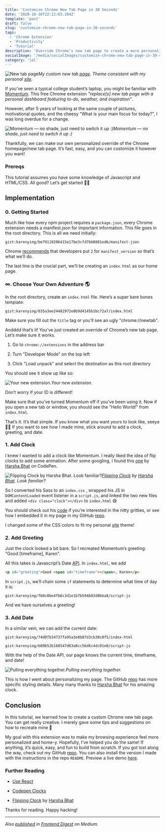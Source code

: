 ```yaml
---
title: 'Customize Chrome New Tab Page in 30 Seconds'
date: '2020-10-16T22:12:03.284Z'
template: 'post'
draft: false
slug: 'customize-chrome-new-tab-page-in-30-seconds'
tags:
  - 'Chrome Extension'
  - 'Productivity'
  - 'Tutorial'
description: 'Override Chrome’s new tab page to create a more personalized browsing experience'
socialImage: '/media/socialImages/customize-chrome-new-tab-page-in-30-seconds.gif'
category: 'lol'
---
```


![New tab page](https://cdn-images-1.medium.com/max/1600/1*FA6i6sE1USTsXdZHJkOSzA.gif)_My custom new tab [page](https://karenying.github.io/chromepage/). Theme consistent with my personal [site](https://karenying.com)._

If you’ve seen a typical college student’s laptop, you might be familiar with [Momentum](https://chrome.google.com/webstore/detail/momentum/laookkfknpbbblfpciffpaejjkokdgca?hl=en). This free Chrome extension _"replace[s] new tab page with a personal dashboard featuring to-do, weather, and inspiration"_.

However, after 5 years of looking at the same couple of pictures, motivational quotes, and the cheesy "What is your main focus for today?", I was long overdue for a change.

![Momentum — no shade, just need to switch it up :)](https://cdn-images-1.medium.com/max/2000/1*tAyZKJwRHGTNjg5eFR2_uQ.jpeg)_Momentum — no shade, just need to switch it up :)_

Thankfully, we can make our own personalized override of the Chrome homepage/new tab page. It’s fast, easy, and you can customize it however you want!

### Prereqs

This tutorial assumes you have some knowledge of Javascript and HTML/CSS. All good? Let’s get started 👍🏼

## Implementation

### 0. Getting Started

Much like how every npm project requires a `package.json`, every Chrome extension needs a manifest.json for important information. This file goes in the root directory. This is all we need initially:

`gist:karenying/be79110206415e17be3cfd7bb8881ed6/manifest-json`

Chrome [recommends](https://developer.chrome.com/extensions/manifest/manifest_version) that developers put `2` for `manifest_version` so that’s what we’ll do.

The last line is the crucial part, we’ll be creating an `index.html` as our home page.

### ∞. Choose Your Own Adventure 🌎

In the root directory, create an `index.html` file. Here’s a super bare bones template:

`gist:karenying/035a3ee24482972e0b9d4145b1bc72a7/index.html`

Make sure you fill out the `title` tag or you’ll see an ugly "chrome://newtab".

Andddd that’s it! You’ve just created an override of Chrome’s new tab page. Let’s make sure it works.

1. Go to `chrome://extensions` in the address bar

1. Turn "Developer Mode" on the top left

1. Click "Load unpack" and select the destination as this root directory

You should see it show up like so:

![Your new extension.](https://cdn-images-1.medium.com/max/2000/1*sBUJG2JPZmo_ismdOiw5_Q.png)_Your new extension._

Don’t worry if your ID is different!

Make sure that you’ve turned Momentum off if you’ve been using it. Now if you open a new tab or window, you should see the "Hello World!" from `index.html`.

That’s it. It’s that simple. If you know what you want yours to look like, seeya 👋🏼&nbsp;If you want to see how I made mine, stick around to add a clock, greeting, and date.

### 1. Add Clock

I knew I wanted to add a clock like Momentum. I really liked the idea of flip clocks to add some animation. After some googling, I found this [one](https://codepen.io/harshabhat86/full/tAxuF) by [Harsha Bhat](https://codepen.io/harshabhat86) on CodePen.

![[Flipping Clock](https://codepen.io/harshabhat86/full/tAxuF) by [Harsha Bhat](https://codepen.io/harshabhat86). Look familiar?](https://cdn-images-1.medium.com/max/2000/1*z7VWH20Euyi_KpulX2qtMg.png)_[Flipping Clock](https://codepen.io/harshabhat86/full/tAxuF) by [Harsha Bhat](https://codepen.io/harshabhat86). Look familiar?_

So I converted his Sass to an `index.css` , wrapped his JS in `DOMContentLoaded` event listener in a `script.js`, and linked the two new files and added `<div class="clock"></div>` to `index.html` 😅

You should check out his [code](https://codepen.io/harshabhat86/pen/tAxuF) if you’re interested in the nitty gritties, or see how I embedded it in my page in my GitHub [repo](https://github.com/karenying/chromepage).

I changed some of the CSS colors to fit my personal [site](http://karenying.com/) theme!

### 2. Add Greeting

Just the clock looked a bit bare. So I recreated Momentum’s greeting: "Good [timeframe], Karen".

All this takes is Javascript’s Date [API](https://developer.mozilla.org/en-US/docs/Web/JavaScript/Reference/Global_Objects/Date). In `index.html`, we add

```html
<p id="greeting">Good <span id="timeframe"></span>, Karen</p>
```

In `script.js`, we’ll chain some `if` statements to determine what time of day it is:

`gist:karenying/fb0c0be4fb6c3d1e1b7b594b03d0bba8/script-js`

And we have ourselves a greeting!

### 3. Add Date

In a similar vein, we can add the current date:

`gist:karenying/74d0fb34737fa95a3e8b87d3cb30c8f5/index-html`

`gist:karenying/b89b52b168547d63a8cc56d6c4dc01e0/script-js`

With the help of the Date API, our page knows the current time, timeframe, and date!

![Pulling everything together.](https://cdn-images-1.medium.com/max/2000/1*tvq4J3J0iGBdldXLqN2duQ.png)_Pulling everything together._

This is how I went about personalizing my page. The GitHub [repo](https://github.com/karenying/chromepage) has more specific styling details. Many many thanks to [Harsha Bhat](https://codepen.io/harshabhat86) for his amazing clock.

## Conclusion

In this tutorial, we learned how to create a custom Chrome new tab page. You can get really creative. I merely gave some tips and suggestions on how to recreate mine 🙂

My goal with this extension was to make my browsing experience feel more personalized and home-y. Hopefully, I’ve helped you do the same! If anything, it’s quick, easy, and fun to build from scratch. If you got lost along the way, check out my GitHub [repo](https://github.com/karenying/chromepage). You can also install the version I made with the instructions in the repo `README`. Preview a live demo [here](https://karenying.github.io/chromepage/).

### Further Reading

- [Use React](https://medium.com/@gilfink/building-a-chrome-extension-using-react-c5bfe45aaf36)

- [Codepen Clocks](https://codepen.io/tag/clock/)

- [Flipping Clock](https://codepen.io/harshabhat86/full/tAxuF) by [Harsha Bhat](https://codepen.io/harshabhat86)

Thanks for reading. Happy hacking!

---

<i>Also [published](https://codeburst.io/customize-chrome-new-tab-page-in-30-seconds-a209568957b2?source=friends_link&sk=d3f97e8f6722aaa50ddcfe87bed11681) in [Frontend Digest](https://medium.com/frontend-digest) on Medium<i>.
